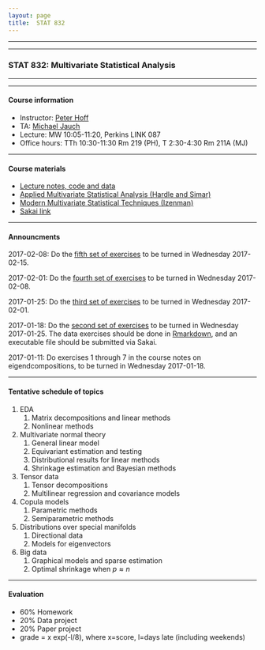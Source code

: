 ```yaml
---
layout: page
title:  STAT 832 
---
```



---
---



### STAT 832: Multivariate Statistical Analysis


---
---

#### Course information
* Instructor: [Peter Hoff](https://pdhoff.github.io/) 
* TA: [Michael Jauch](http://michaeljauch.github.io/) 
* Lecture: MW 10:05-11:20, Perkins LINK 087
* Office hours: TTh 10:30-11:30 Rm 219 (PH),  T 2:30-4:30 Rm 211A (MJ)     

---

#### Course materials 
* [Lecture notes, code and data](http://www.stat.duke.edu/~pdh10/Teaching/832/)
* [Applied Multivariate Statistical Analysis (Hardle and Simar)](http://www.springer.com/us/book/9783662451700) 
* [Modern Multivariate Statistical Techniques (Izenman)](http://www.springer.com/us/book/9780387781884)     
* [Sakai link](https://sakai.duke.edu/x/fOgSTy) 

---

#### Announcments  
2017-02-08: Do the [fifth set of exercises](hw5)
to be turned in Wednesday 2017-02-15.

2017-02-01: Do the [fourth set of exercises](hw4)
to be turned in Wednesday 2017-02-08.

2017-01-25: Do the [third set of exercises](hw3)
to be turned in Wednesday 2017-02-01. 


2017-01-18: Do the [second set of exercises](hw2)
to be turned in Wednesday 2017-01-25. The data exercises should 
be done in [Rmarkdown](http://rmarkdown.rstudio.com/), and an 
executable file should be submitted via Sakai. 


2017-01-11: Do exercises 1 through 7 in the course notes on 
eigendcompositions, to be turned in Wednesday 2017-01-18. 




---


#### Tentative schedule of topics 
1. EDA 
   1. Matrix decompositions and linear methods
   2. Nonlinear methods
2. Multivariate normal theory  
   1. General linear model
   2. Equivariant estimation and testing
   3. Distributional results for linear methods
   4. Shrinkage estimation and Bayesian methods
3. Tensor data
   1. Tensor decompositions
   2. Multilinear regression and covariance models
4. Copula models 
   1. Parametric methods
   2. Semiparametric methods
5. Distributions over special manifolds
   1. Directional data
   2. Models for eigenvectors
6. Big data 
   1. Graphical models and sparse estimation
   2. Optimal shrinkage when $p\approx n$

---

#### Evaluation
* 60% Homework 
* 20% Data project
* 20% Paper project 
* grade = x exp(-l/8), where x=score, l=days late (including weekends)


